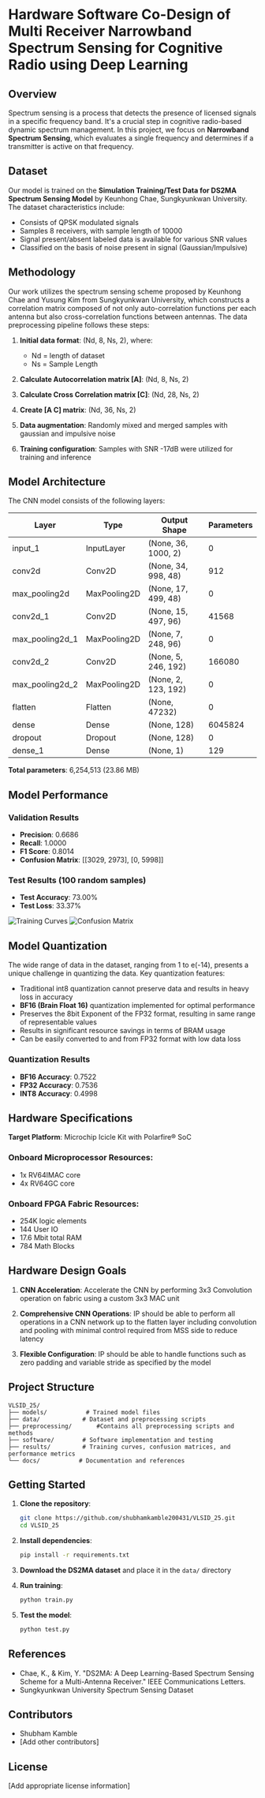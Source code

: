 # Hardware Software Co-Design of Multi Receiver Narrowband Spectrum Sensing for Cognitive Radio using Deep Learning

## Overview

Spectrum sensing is a process that detects the presence of licensed signals in a specific frequency band. It's a crucial step in cognitive radio-based dynamic spectrum management. In this project, we focus on **Narrowband Spectrum Sensing**, which evaluates a single frequency and determines if a transmitter is active on that frequency.

## Dataset

Our model is trained on the **Simulation Training/Test Data for DS2MA Spectrum Sensing Model** by Keunhong Chae, Sungkyunkwan University. The dataset characteristics include:

- Consists of QPSK modulated signals
- Samples 8 receivers, with sample length of 10000
- Signal present/absent labeled data is available for various SNR values
- Classified on the basis of noise present in signal (Gaussian/Impulsive)

## Methodology

Our work utilizes the spectrum sensing scheme proposed by Keunhong Chae and Yusung Kim from Sungkyunkwan University, which constructs a correlation matrix composed of not only auto-correlation functions per each antenna but also cross-correlation functions between antennas. The data preprocessing pipeline follows these steps:

1. **Initial data format**: (Nd, 8, Ns, 2), where:
   - Nd = length of dataset
   - Ns = Sample Length

2. **Calculate Autocorrelation matrix [A]**: (Nd, 8, Ns, 2)

3. **Calculate Cross Correlation matrix [C]**: (Nd, 28, Ns, 2)

4. **Create [A C] matrix**: (Nd, 36, Ns, 2)

5. **Data augmentation**: Randomly mixed and merged samples with gaussian and impulsive noise

6. **Training configuration**: Samples with SNR -17dB were utilized for training and inference

## Model Architecture

The CNN model consists of the following layers:

| Layer | Type | Output Shape | Parameters |
|-------|------|--------------|------------|
| input_1 | InputLayer | (None, 36, 1000, 2) | 0 |
| conv2d | Conv2D | (None, 34, 998, 48) | 912 |
| max_pooling2d | MaxPooling2D | (None, 17, 499, 48) | 0 |
| conv2d_1 | Conv2D | (None, 15, 497, 96) | 41568 |
| max_pooling2d_1 | MaxPooling2D | (None, 7, 248, 96) | 0 |
| conv2d_2 | Conv2D | (None, 5, 246, 192) | 166080 |
| max_pooling2d_2 | MaxPooling2D | (None, 2, 123, 192) | 0 |
| flatten | Flatten | (None, 47232) | 0 |
| dense | Dense | (None, 128) | 6045824 |
| dropout | Dropout | (None, 128) | 0 |
| dense_1 | Dense | (None, 1) | 129 |

**Total parameters**: 6,254,513 (23.86 MB)

## Model Performance

### Validation Results
- **Precision**: 0.6686
- **Recall**: 1.0000
- **F1 Score**: 0.8014
- **Confusion Matrix**: [[3029, 2973], [0, 5998]]

### Test Results (100 random samples)
- **Test Accuracy**: 73.00%
- **Test Loss**: 33.37%

![Training Curves](results/training_curve.png)
![Confusion Matrix](results/cm.png)

## Model Quantization

The wide range of data in the dataset, ranging from 1 to e(-14), presents a unique challenge in quantizing the data. Key quantization features:

- Traditional int8 quantization cannot preserve data and results in heavy loss in accuracy
- **BF16 (Brain Float 16)** quantization implemented for optimal performance
- Preserves the 8bit Exponent of the FP32 format, resulting in same range of representable values
- Results in significant resource savings in terms of BRAM usage
- Can be easily converted to and from FP32 format with low data loss

### Quantization Results
- **BF16 Accuracy**: 0.7522
- **FP32 Accuracy**: 0.7536
- **INT8 Accuracy**: 0.4998

## Hardware Specifications

**Target Platform**: Microchip Icicle Kit with Polarfire® SoC

### Onboard Microprocessor Resources:
- 1x RV64IMAC core
- 4x RV64GC core

### Onboard FPGA Fabric Resources:
- 254K logic elements
- 144 User IO
- 17.6 Mbit total RAM
- 784 Math Blocks

## Hardware Design Goals

1. **CNN Acceleration**: Accelerate the CNN by performing 3x3 Convolution operation on fabric using a custom 3x3 MAC unit

2. **Comprehensive CNN Operations**: IP should be able to perform all operations in a CNN network up to the flatten layer including convolution and pooling with minimal control required from MSS side to reduce latency

3. **Flexible Configuration**: IP should be able to handle functions such as zero padding and variable stride as specified by the model

## Project Structure

```
VLSID_25/
├── models/           # Trained model files
├── data/            # Dataset and preprocessing scripts
├── preprocessing/       #Contains all preprocessing scripts and methods
├── software/        # Software implementation and testing
├── results/         # Training curves, confusion matrices, and performance metrics
└── docs/           # Documentation and references
```

## Getting Started

1. **Clone the repository**:
   ```bash
   git clone https://github.com/shubhamkamble200431/VLSID_25.git
   cd VLSID_25
   ```

2. **Install dependencies**:
   ```bash
   pip install -r requirements.txt
   ```

3. **Download the DS2MA dataset** and place it in the `data/` directory

4. **Run training**:
   ```bash
   python train.py
   ```

5. **Test the model**:
   ```bash
   python test.py
   ```

## References

- Chae, K., & Kim, Y. "DS2MA: A Deep Learning-Based Spectrum Sensing Scheme for a Multi-Antenna Receiver." IEEE Communications Letters.
- Sungkyunkwan University Spectrum Sensing Dataset

## Contributors

- Shubham Kamble
- [Add other contributors]

## License

[Add appropriate license information]
